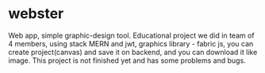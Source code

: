 # webster
Web app, simple graphic-design tool. Educational project we did in team of 4 members, using stack MERN and jwt, graphics library - fabric js, you can create project(canvas) and save it on backend,
and you can download it like image. This project is not finished yet and has some problems and bugs.
